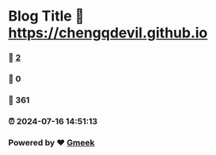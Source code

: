 # Blog Title :link: https://chengqdevil.github.io 
### :page_facing_up: [2](https://chengqdevil.github.io/tag.html) 
### :speech_balloon: 0 
### :hibiscus: 361 
### :alarm_clock: 2024-07-16 14:51:13 
### Powered by :heart: [Gmeek](https://github.com/Meekdai/Gmeek)
